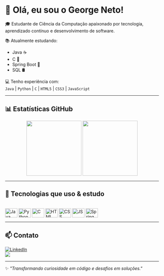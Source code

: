 # 👋 Olá, eu sou o George Neto!

🎓 Estudante de Ciência da Computação apaixonado por tecnologia, aprendizado contínuo e desenvolvimento de software.

📚 Atualmente estudando:  
- Java ☕  
- C 🔧  
- Spring Boot 🌱  
- SQL 🛢️

💻 Tenho experiência com:  
`Java` | `Python` | `C` | `HTML5` | `CSS3` | `JavaScript`

---

## 📊 Estatísticas GitHub

<div align="center">
  <img height="180em" src="https://github-readme-stats.vercel.app/api?username=georgenetoo&show_icons=true&theme=radical&include_all_commits=true&count_private=true"/>
  <img height="180em" src="https://github-readme-stats.vercel.app/api/top-langs/?username=georgenetoo&layout=compact&langs_count=7&theme=radical"/>
</div>

---

## 🚀 Tecnologias que uso & estudo

<div style="display: inline_block"><br>
  <img align="center" alt="Java" height="30" width="40" src="https://cdn.jsdelivr.net/gh/devicons/devicon/icons/java/java-original.svg">
  <img align="center" alt="Python" height="30" width="40" src="https://cdn.jsdelivr.net/gh/devicons/devicon/icons/python/python-original.svg">
  <img align="center" alt="C" height="30" width="40" src="https://cdn.jsdelivr.net/gh/devicons/devicon/icons/c/c-original.svg">
  <img align="center" alt="HTML" height="30" width="40" src="https://cdn.jsdelivr.net/gh/devicons/devicon/icons/html5/html5-original.svg">
  <img align="center" alt="CSS" height="30" width="40" src="https://cdn.jsdelivr.net/gh/devicons/devicon/icons/css3/css3-original.svg">
  <img align="center" alt="JS" height="30" width="40" src="https://cdn.jsdelivr.net/gh/devicons/devicon/icons/javascript/javascript-original.svg">
  <img align="center" alt="Spring" height="30" width="40" src="https://cdn.jsdelivr.net/gh/devicons/devicon/icons/spring/spring-original.svg">
</div>

---

## 📫 Contato

[![LinkedIn](https://img.shields.io/badge/LinkedIn-blue?style=flat&logo=linkedin)](https://www.linkedin.com/in/george-neto-9b872726b/)  
<a href="mailto:almerio1710@gmail.com">
    <img src="https://img.shields.io/badge/-Gmail-%23333?style=for-the-badge&logo=gmail&logoColor=white" target="_blank">
  </a>

---

✨ *"Transformando curiosidade em código e desafios em soluções."*

<!--
**GeorgeNeto/GeorgeNeto** is a ✨ _special_ ✨ repository because its `README.md` (this file) appears on your GitHub profile.
-->
